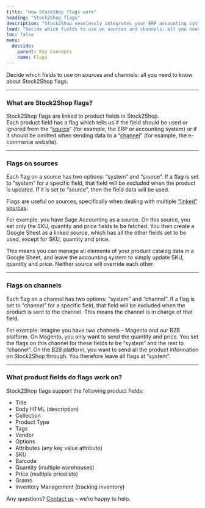 ```yaml
---
title: "How StockShop flags work"
heading: "Stock2Shop flags"
description: "Stock2Shop seamlessly integrates your ERP accounting system and your e-commerce website. Product flags allow us to manage data sent from a source (your ERP or accounting system: Sage, SYSPRO, iSync or SAP) and data sent to e-commerce channels (Magento, WooCommerce, Shopify or your B2B trade store)."
lead: "Decide which fields to use on sources and channels: all you need to know about Stock2Shop flags."
toc: false
menu:
  docside:
    parent: Key Concepts
    name: Flags
---
```


Decide which fields to use on sources and channels: all you need to know about Stock2Shop flags.

* * *

### What are Stock2Shop flags?

Stock2Shop flags are linked to product fields in Stock2Shop.  
Each product field has a flag which tells us if the field should be used or ignored from the “[source](https://www.stock2shop.com/documentation/key-concepts/sources/)” (for example, the ERP or accounting system) or if it should be omitted when sending data to a “[channel](https://www.stock2shop.com/documentation/key-concepts/channels/)” (for example, the e-commerce website).

* * *

### Flags on sources

Each flag on a source has two options: “system” and “source”. If a flag is set to “system” for a specific field, that field will be excluded when the product is updated. If it is set to “source”, then the field data will be used.  
  
Flags are useful on sources, specifically when dealing with multiple [“linked” sources](https://www.stock2shop.com/documentation/key-concepts/linked-sources/).  
  
For example: you have Sage Accounting as a source. On this source, you set only the SKU, quantity and price fields to be fetched. You then create a Google Sheet as a linked source, which has all the other fields set to be used, except for SKU, quantity and price.  
  
This means you can manage all elements of your product catalog data in a Google Sheet, and leave the accounting system to simply update SKU, quantity and price. Neither source will override each other.

* * *

### Flags on channels

Each flag on a channel has two options: “system” and “channel”. If a flag is set to “channel” for a specific field, that field will be excluded when the product is sent to the channel. This means the channel is in charge of that field.  
  
For example: imagine you have two channels – Magento and our B2B platform. On Magento, you only want to send the quantity and price. You set the flags on this channel for these fields to be “system” and the rest to “channel”. On the B2B platform, you want to send all the product information on Stock2Shop through. You therefore leave all flags at “system”.

* * *

### What product fields do flags work on?

Stock2Shop flags support the following product fields:

*   Title
*   Body HTML (description)
*   Collection
*   Product Type
*   Tags
*   Vendor
*   Options
*   Attributes (any key value attribute)
*   SKU
*   Barcode
*   Quantity (multiple warehouses)
*   Price (multiple pricelists)
*   Grams
*   Inventory Management (tracking inventory)

  
Any questions? [Contact us](https://www.stock2shop.com/contact-us/) – we’re happy to help.